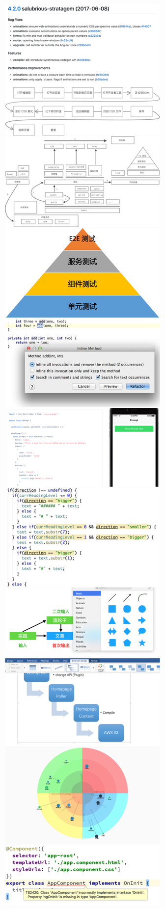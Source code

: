 ![](angular-changelog.jpeg)
![](basic-workflow.jpg)
![](build-workflow.jpg)
![](fe-test-primard.png)
![](inline.jpg)
![](ionic-documents-example.png)
![](lint-error-example.png)
![](macos-keynote.png)
![](powerpoint-smart.png)
![](techstack.png)
![](tslint-2420.png)